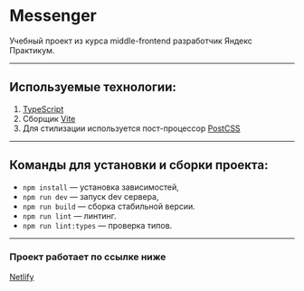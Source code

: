 # Messenger

Учебный проект из курса middle-frontend разработчик Яндекс Практикум.

*********

## Используемые технологии:

1. [TypeScript](https://www.typescriptlang.org)
2. Cборщик [Vite](https://vitejs.dev)
3. Для стилизации используется пост-процессор [PostCSS](https://postcss.org)

*********

## Команды для установки и сборки проекта:

- `npm install` — установка зависимостей,
- `npm run dev` — запуск dev сервера,
- `npm run build` — сборка стабильной версии.
- `npm run lint` — линтинг.
- `npm run lint:types` — проверка типов.

*********

### Проект работает по ссылке ниже

[Netlify](https://rococo-syrniki-b35d69.netlify.app)
